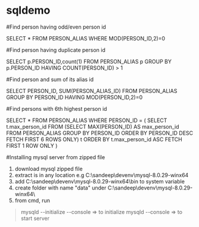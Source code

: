 # sqldemo
#Find person having odd/even person id

SELECT * FROM PERSON_ALIAS WHERE MOD(PERSON_ID,2)=0

#Find person having duplicate person id

SELECT p.PERSON_ID,count(1) FROM PERSON_ALIAS p
GROUP BY p.PERSON_ID 
HAVING COUNT(PERSON_ID) > 1   

#Find person and sum of its alias id

SELECT PERSON_ID, SUM(PERSON_ALIAS_ID)  FROM PERSON_ALIAS
GROUP BY PERSON_ID 
HAVING MOD(PERSON_ID,2)=0

#Find persons with 6th highest person id

SELECT * FROM PERSON_ALIAS 
WHERE PERSON_ID = (
  SELECT t.max_person_id 
  FROM (SELECT MAX(PERSON_ID) AS max_person_id 
        FROM PERSON_ALIAS 
        GROUP BY PERSON_ID 
        ORDER BY PERSON_ID DESC 
        FETCH FIRST 6 ROWS ONLY) t 
  ORDER BY t.max_person_id ASC 
  FETCH FIRST 1 ROW ONLY
)



#Installing mysql server from zipped file
1. download mysql zipped file
2. extract is in any location e.g C:\sandeep\devenv\mysql-8.0.29-winx64
3. add C:\sandeep\devenv\mysql-8.0.29-winx64\bin to system variable
4. create folder with name "data" under C:\sandeep\devenv\mysql-8.0.29-winx64\
5. from cmd, run 
  > mysqld --initialize --console => to initialize
  > mysqld --console => to start server
